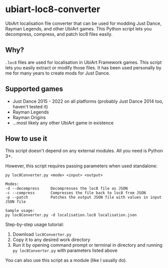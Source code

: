 # ubiart-loc8-converter
UbiArt localisation file converter that can be used for modding Just Dance, Rayman Legends, and other UbiArt games.
This Python script lets you decompress, compress, and patch loc8 files easily.

## Why?
`.loc8` files are used for localisation in UbiArt Framework games. This script lets you easily extract or modify those files. It has been used personally by me for many years to create mods for Just Dance.

## Supported games
- Just Dance 2015 - 2022 on all platforms (probably Just Dance 2014 too, haven't tested it)
- Rayman Legends
- Rayman Origins
- ...most likely any other UbiArt game in existence

## How to use it
This script doesn't depend on any external modules. All you need is Python 3+.

However, this script requires passing parameters when used standalone:

```
py loc8Converter.py <mode> <input> <output>

Modes:
-d --decompress     Decompresses the loc8 file as JSON
-c --compress       Compresses the file back to loc8 from JSON
-p --patch          Patches the output JSON file with values in input JSON file

Sample usage:
py loc8Converter.py -d localisation.loc8 localisation.json
```


Step-by-step usage tutorial:
1. Download `loc8Converter.py`
2. Copy it to any desired work directory
3. Run it by opening command prompt or terminal in directory and running `py loc8Converter.py` with parameters listed above

You can also use this script as a module (like I usually do).
